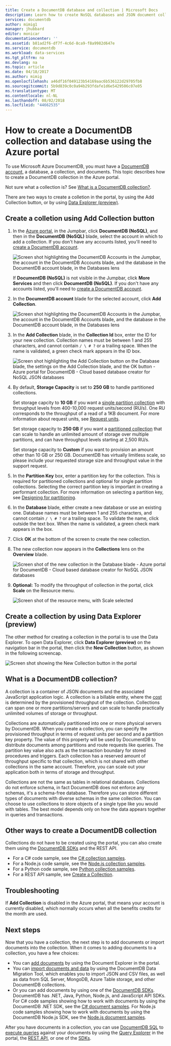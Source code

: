 ```yaml
---
title: Create a DocumentDB database and collection | Microsoft Docs
description: Learn how to create NoSQL databases and JSON document collections using the online service portal for Azure DocumentDB, a cloud based document database. Get a free trial today.
services: documentdb
author: mimig1
manager: jhubbard
editor: monicar
documentationcenter: ''
ms.assetid: b81ad2f6-df7f-4c6d-8ca9-f8a9982d647e
ms.service: documentdb
ms.workload: data-services
ms.tgt_pltfrm: na
ms.devlang: na
ms.topic: article
ms.date: 04/18/2017
ms.author: mimig
ms.openlocfilehash: a46df16f049123b54169aac6b536122d29705fb8
ms.sourcegitcommit: 5b9d839c0c0a94b293fdafe1d6e5429506c07e05
ms.translationtype: MT
ms.contentlocale: nl-NL
ms.lasthandoff: 08/02/2018
ms.locfileid: "44662535"
---
```

# <a name="how-to-create-a-documentdb-collection-and-database-using-the-azure-portal"></a>How to create a DocumentDB collection and database using the Azure portal
To use Microsoft Azure DocumentDB, you must have a [DocumentDB account](documentdb-create-account.md), a database, a collection, and documents. This topic describes how to create a DocumentDB collection in the Azure portal.

Not sure what a collection is? See [What is a DocumentDB collection?](#what-is-a-documentdb-collection).

There are two ways to create a colletion in the portal, by using the Add Collection button, or by using [Data Explorer (preview)](#data-explorer).

## <a name="create-a-colletion-using-add-collection-button"></a>Create a colletion using Add Collection button

1. In the [Azure portal](https://portal.azure.com/), in the Jumpbar, click **DocumentDB (NoSQL)**, and then in the **DocumentDB (NoSQL)** blade, select the account in which to add a collection. If you don't have any accounts listed, you'll need to [create a DocumentDB account](documentdb-create-account.md).

   ![Screen shot highlighting the DocumentDB Accounts in the Jumpbar, the account in the DocumentDB Accounts blade, and the database in the DocumentDB account blade, in the Databases lens](https://docstestmedia1.blob.core.windows.net/azure-media/articles/documentdb/media/documentdb-create-collection/docdb-database-creation-1-2.png)

   If **DocumentDB (NoSQL)** is not visible in the Jumpbar, click **More Services** and then click **DocumentDB (NoSQL)**. If you don't have any accounts listed, you'll need to [create a DocumentDB account](documentdb-create-account.md).
2. In the **DocumentDB account** blade for the selected account, click **Add Collection**.

    ![Screen shot highlighting the DocumentDB Accounts in the Jumpbar, the account in the DocumentDB Accounts blade, and the database in the DocumentDB account blade, in the Databases lens](https://docstestmedia1.blob.core.windows.net/azure-media/articles/documentdb/media/documentdb-create-collection/docdb-database-creation-3.png)
3. In the **Add Collection** blade, in the **Collection Id** box, enter the ID for your new collection. Collection names must be between 1 and 255 characters, and cannot contain `/ \ # ?` or a trailing space. When the name is validated, a green check mark appears in the ID box.

    ![Screen shot highlighting the Add Collection button on the Database blade, the settings on the Add Collection blade, and the OK button - Azure portal for DocumentDB - Cloud based database creator for NoSQL JSON databases](https://docstestmedia1.blob.core.windows.net/azure-media/articles/documentdb/media/documentdb-create-collection/docdb-collection-creation-5-8.png)
4. By default, **Storage Capacity** is set to **250 GB** to handle partitioned collections.

    Set storage capcity to **10 GB** if you want a [single partition collection](documentdb-partition-data.md#single-partition-and-partitioned-collections) with throughput levels from 400-10,000 request units/second (RU/s). One RU corresponds to the throughput of a read of a 1KB document. For more information about request units, see [Request units](documentdb-request-units.md).

    Set storage capacity to **250 GB** if you want a [partitioned collection](documentdb-partition-data.md#single-partition-and-partitioned-collections) that can scale to handle an unlimited amount of storage over multiple partitions, and can have throughput levels starting at 2,500 RU/s.

    Set storage capacity to **Custom** if you want to provision an amount other than 10 GB or 250 GB. DocumentDB has virtually limitless scale, so please include your requested storage size and throughput value in the support request.

6. In the **Partition Key** box, enter a partition key for the collection. This is required for partitioned collections and optional for single partition collections. Selecting the correct partition key is important in creating a performant collection. For more information on selecting a partition key, see [Designing for partitioning](documentdb-partition-data.md#designing-for-partitioning).
7. In the **Database** blade, either create a new database or use an existing one. Database names must be between 1 and 255 characters, and cannot contain `/ \ # ?` or a trailing space. To validate the name, click outside the text box. When the name is validated, a green check mark appears in the box.
8. Click **OK** at the bottom of the screen to create the new collection.
9. The new collection now appears in the **Collections** lens on the **Overview** blade.

    ![Screen shot of the new collection in the Database blade - Azure portal for DocumentDB - Cloud based database creator for NoSQL JSON databases](https://docstestmedia1.blob.core.windows.net/azure-media/articles/documentdb/media/documentdb-create-collection/docdb-collection-creation-9.png)
10. **Optional:** To modify the throughput of collection in the portal, click **Scale** on the Resource menu.

    ![Screen shot of the resource menu, with Scale selected](https://docstestmedia1.blob.core.windows.net/azure-media/articles/documentdb/media/documentdb-create-collection/docdb-collection-creation-scale.png)

<a id="data-explorer"></a>
## <a name="create-a-collection-by-using-data-explorer-preview"></a>Create a collection by using Data Explorer (preview)

The other method for creating a collection in the portal is to use the Data Explorer. To open Data Explorer, click **Data Explorer (preview)** on the navigation bar in the portal, then click the **New Collection** button, as shown in the following screencap.

 ![Screen shot showing the New Collection button in the portal](https://docstestmedia1.blob.core.windows.net/azure-media/articles/documentdb/media/documentdb-create-collection/azure-documentdb-data-explorer.png)


## <a name="what-is-a-documentdb-collection"></a>What is a DocumentDB collection?
A collection is a container of JSON documents and the associated JavaScript application logic. A collection is a billable entity, where the [cost](documentdb-performance-levels.md) is determined by the provisioned throughput of the collection. Collections can span one or more partitions/servers and can scale to handle practically unlimited volumes of storage or throughput.

Collections are automatically partitioned into one or more physical servers by DocumentDB. When you create a collection, you can specify the provisioned throughput in terms of request units per second and a partition key property. The value of this property will be used by DocumentDB to distribute documents among partitions and route requests like queries. The partition key value also acts as the transaction boundary for stored procedures and triggers. Each collection has a reserved amount of throughput specific to that collection, which is not shared with other collections in the same account. Therefore, you can scale out your application both in terms of storage and throughput.

Collections are not the same as tables in relational databases. Collections do not enforce schema, in fact DocumentDB does not enforce any schemas, it's a schema-free database. Therefore you can store different types of documents with diverse schemas in the same collection. You can choose to use collections to store objects of a single type like you would with tables. The best model depends only on how the data appears together in queries and transactions.

## <a name="other-ways-to-create-a-documentdb-collection"></a>Other ways to create a DocumentDB collection
Collections do not have to be created using the portal, you can also create them using the [DocumentDB SDKs](documentdb-sdk-dotnet.md) and the REST API.

* For a C# code sample, see the [C# collection samples](documentdb-dotnet-samples.md#collection-examples).
* For a Node.js code sample, see the [Node.js collection samples](documentdb-nodejs-samples.md#collection-examples).
* For a Python code sample, see [Python collection samples](documentdb-python-samples.md#collection-examples).
* For a REST API sample, see [Create a Collection](https://msdn.microsoft.com/library/azure/mt489078.aspx).

## <a name="troubleshooting"></a>Troubleshooting
If **Add Collection** is disabled in the Azure portal, that means your account is currently disabled, which normally occurs when all the benefits credits for the month are used.    

## <a name="next-steps"></a>Next steps
Now that you have a collection, the next step is to add documents or import documents into the collection. When it comes to adding documents to a collection, you have a few choices:

* You can [add documents](documentdb-view-json-document-explorer.md) by using the Document Explorer in the portal.
* You can [import documents and data](documentdb-import-data.md) by using the DocumentDB Data Migration Tool, which enables you to import JSON and CSV files, as well as data from SQL Server, MongoDB, Azure Table storage, and other DocumentDB collections.
* Or you can add documents by using one of the [DocumentDB SDKs](documentdb-sdk-dotnet.md). DocumentDB has .NET, Java, Python, Node.js, and JavaScript API SDKs. For C# code samples showing how to work with documents by using the DocumentDB .NET SDK, see the [C# document samples](documentdb-dotnet-samples.md#document-examples). For Node.js code samples showing how to work with documents by using the DocumentDB Node.js SDK, see the [Node.js document samples](documentdb-nodejs-samples.md#document-examples).

After you have documents in a collection, you can use [DocumentDB SQL](documentdb-sql-query.md) to [execute queries](documentdb-sql-query.md#ExecutingSqlQueries) against your documents by using the [Query Explorer](documentdb-query-collections-query-explorer.md) in the portal, the [REST API](https://msdn.microsoft.com/library/azure/dn781481.aspx), or one of the [SDKs](documentdb-sdk-dotnet.md). 






